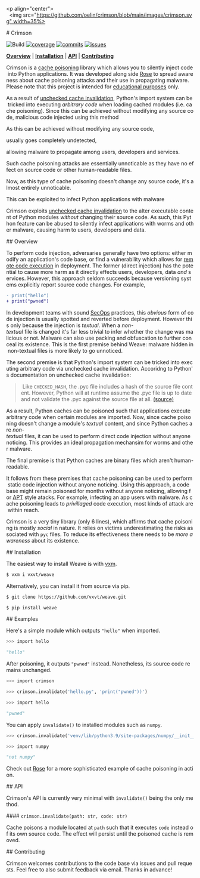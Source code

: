 <p align="center"> 
   <img src="https://github.com/oelin/crimson/blob/main/images/crimson.svg" width=35%> 
</p> 
  
# Crimson 


![Build](https://github.com/vxvt/crimson/workflows/Build/badge.svg?branch=master) 
[![coverage](https://badgen.net/codecov/c/github/vxvt/occult)](https://codecov.io/github/vxvt/crimson) 
[![commits](https://badgen.net/github/commits/vxvt/crimson)](https://codecov.io/github/vxvt/crimson/commits) 
[![issues](https://badgen.net/github/issues/vxvt/crimson)](https://codecov.io/github/vxvt/crimson/issues) 

[**Overview**](https://github.com/vxvt/crimson#overview) | 
[**Installation**](https://github.com/vxvt/crimson#installation) | 
[**API**](https://github.com/vxvt/crimson#api) | 
[**Contributing**](https://github.com/vxvt/crimson#contributing) 

Crimson is a [cache poisoning](https://en.wikipedia.org/wiki/Cache_poisoning) library which allows you to silently inject code into Python applications. It was developed along side [Rose](https://github.com/vxvt/rose) to spread awareness about cache poisoning attacks and their use in propagating malware. Please note that this project is intended for [educational purposes](https://github.com/vxvt/crimson/blob/master/CODE_OF_CONDUCT.md) only. 

As a result of [unchecked cache invalidation](https://docs.python.org/3.9/library/py_compile.html#py_compile.PycInvalidationMode.UNCHECKED_HASH), Python's import system can be tricked into executing *arbitrary code* when loading cached modules (i.e. cache poisoning). Since this can be achieved without modifying any source code, malicious code injected using this method  


As this can be achieved without modifying any source code,  

usually goes completely undetected,  

allowing malware to propagate among users, developers and services. 


Such cache poisoning attacks are essentially unnoticable as they have no effect on source code or other human-readable files. 



Now, as this type of cache poisoning doesn't change any source code, it's almost entirely unnoticable. 

This can be exploited to infect Python applications with malware 

Crimson exploits [unchecked cache invalidation](https://docs.python.org/3.9/library/py_compile.html#py_compile.PycInvalidationMode.UNCHECKED_HASH) to the alter executable content of Python modules *without* changing their source code. As such, this Python feature can be abused to silently infect applications with worms and other malware, causing harm to users, developers and data. 


## Overview 

To perform code injection, adversaries generally have two options: either modify an application's code base, or find a vulnerability which allows for [remote code execution](https://en.wikipedia.org/wiki/Remote_code_execution) in deployment. The former (direct injection) has the potential to cause more harm as it directly effects users, developers, data *and* services. However, this approach seldom succeeds because versioning systems explicitly report source code changes. For example, 

```diff 
- print("hello") 
+ print("pwned") 
``` 

In development teams with sound [SecOps](https://www.ibm.com/cloud/learn/devsecops) practices, this *obvious* form of code injection is usually spotted and reverted before deployment. However this only because the injection is *textual*. When a *non-textual* file is changed it's far less trivial to infer whether the change was malicious or not. Malware can also use packing and obfuscation to further conceal its existence. This is the first premise behind Weave: malware hidden in non-textual files is more likely to go unnoticed. 

The second premise is that Python's import system can be tricked into executing arbitrary code via unchecked cache invalidation. Accoridng to Python's documentation on unchecked cache invalidation: 

> Like `CHECKED_HASH`, the .pyc file includes a hash of the source file content. However, Python will at runtime assume the .pyc file is up to date and not validate the .pyc against the source file at all. [(source)](https://docs.python.org/3.9/library/py_compile.html#py_compile.PycInvalidationMode.UNCHECKED_HASH) 

As a result, Python caches can be poisoned such that applications execute arbitrary code when certain modules are imported. Now, since cache poisoning doesn't change a module's *textual* content, and since Python caches are *non-textual* files, it can be used to perform direct code injection without anyone noticing. This provides an ideal propagation mechansim for worms and other malware. 

The final premise is that Python caches are binary files which aren't human-readable. 

It follows from these premises that cache poisoning can be used to perform static code injection without anyone noticing. Using this approach, a code base might remain poisoned for months without anyone noticing, allowing for [APT](https://en.wikipedia.org/wiki/Advanced_persistent_threat) style atacks. For example, infecting an app users with malware. As cache poisoning leads to *privillaged* code execution, most kinds of attack are within reach. 

Crimson is a very tiny library (only 6 lines), which affirms that cache poisoning is mostly *social* in nature. It relies on victims underestimating the risks associated with `pyc` files. To reduce its effectiveness there needs to be *more awareness* about its existence. 


## Installation 

The easiest way to install Weave is with [vxm](https://github.com/vxvvt/vxm). 

```sh 
$ vxm i vxvt/weave 
``` 

Alternatively, you can install it from source via pip. 

```sh 
$ git clone https://github.com/vxvt/weave.git 
``` 

```sh 
$ pip install weave 
``` 


## Examples 

Here's a simple module which outputs `"hello"` when imported. 

```py 
>>> import hello 

"hello" 
``` 

After poisoning, it outputs `"pwned"` instead. Nonetheless, its source code remains unchanged. 

```py 
>>> import crimson 

>>> crimson.invalidate('hello.py', 'print("pwned"))') 
``` 

```py 
>>> import hello 

"pwned" 
``` 

You can apply `invalidate()` to installed modules such as `numpy`. 

```py 
>>> crimson.invalidate('venv/lib/python3.9/site-packages/numpy/__init__.py', 'print("not numpy")') 
``` 

```py 
>>> import numpy 

"not numpy" 
``` 

Check out [Rose](https://github.com/vxvvt/rose) for a more sophisticated example of cache poisoning in action. 


## API 

Crimson's API is currently very minimal with `invalidate()` being the only method. 

#### `crimson.invalidate(path: str, code: str)` 

Cache poisons a module located at `path` such that it executes `code` instead of its own source code. The effect will persist until the poisoned cache is removed. 


## Contributing 

Crimson welcomes contributions to the code base via issues and pull requests. Feel free to also submit feedback via email. Thanks in advance!
